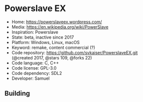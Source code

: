 # Powerslave EX

- Home: https://powerslaveex.wordpress.com/
- Media: https://en.wikipedia.org/wiki/PowerSlave
- Inspiration: Powerslave
- State: beta, inactive since 2017
- Platform: Windows, Linux, macOS
- Keyword: remake, content commercial (?)
- Code repository: https://github.com/svkaiser/PowerslaveEX.git (@created 2017, @stars 109, @forks 22)
- Code language: C, C++
- Code license: GPL-3.0
- Code dependency: SDL2
- Developer: Samuel

## Building
